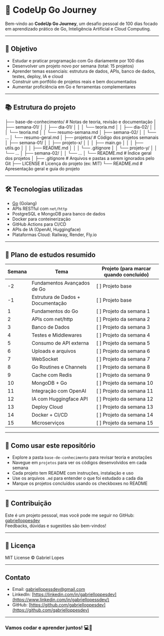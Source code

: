 # 🚀 CodeUp Go Journey

Bem-vindo ao **CodeUp Go Journey**, um desafio pessoal de 100 dias focado em aprendizado prático de Go, Inteligência Artificial e Cloud Computing.  

---

## 📅 Objetivo

- Estudar e praticar programação com Go diariamente por 100 dias
- Desenvolver um projeto novo por semana (total: 15 projetos)
- Aprender temas essenciais: estrutura de dados, APIs, banco de dados, testes, deploy, IA e cloud
- Construir um portfólio de projetos reais e bem documentados
- Aumentar proficiência em Go e ferramentas complementares

---

## 📚 Estrutura do projeto

├── base-de-conhecimento/                # Notas de teoria, revisão e documentação
│   ├── semana-01/
│   │   ├── dia-01/
│   │   │   └── teoria.md
│   │   ├── dia-02/
│   │   │   └── teoria.md
│   │   └── resumo-semana.md
│   ├── semana-02/
│   │   └── ...
│   └── resumo-geral.md
│
├── projetos/                           # Código dos projetos semanais
│   ├── semana-01/
│   │   ├── projeto-x/
│   │   │   ├── main.go
│   │   │   ├── utils.go
│   │   │   ├── README.md
│   │   │   └── .gitignore
│   │   └── projeto-y/
│   │       └── ...
│   ├── semana-02/
│   │   └── ...
│   └── README.md                       # Índice geral dos projetos
│
├── .gitignore                         # Arquivos e pastas a serem ignorados pelo Git
├── LICENSE                           # Licença do projeto (ex: MIT)
└── README.md                         # Apresentação geral e guia do projeto

---

## 🛠 Tecnologias utilizadas

- [Go](https://golang.org/) (Golang)
- APIs RESTful com `net/http`
- PostgreSQL e MongoDB para banco de dados
- Docker para conteinerização
- GitHub Actions para CI/CD
- APIs de IA (OpenAI, Huggingface)
- Plataformas Cloud: Railway, Render, Fly.io

---

## 📆 Plano de estudos resumido

| Semana | Tema                           | Projeto (para marcar quando concluído)    |
|--------|--------------------------------|-------------------------------------------|
| -2     | Fundamentos Avançados de Go     | [ ] Projeto base                          |
| -1     | Estrutura de Dados + Documentação | [ ] Projeto base                        |
| 1      | Fundamentos do Go               | [ ] Projeto da semana 1                   |
| 2      | APIs com net/http               | [ ] Projeto da semana 2                   |
| 3      | Banco de Dados                  | [ ] Projeto da semana 3                   |
| 4      | Testes e Middlewares            | [ ] Projeto da semana 4                   |
| 5      | Consumo de API externa          | [ ] Projeto da semana 5                   |
| 6      | Uploads e arquivos              | [ ] Projeto da semana 6                   |
| 7      | WebSocket                      | [ ] Projeto da semana 7                   |
| 8      | Go Routines e Channels          | [ ] Projeto da semana 8                   |
| 9      | Cache com Redis                 | [ ] Projeto da semana 9                   |
| 10     | MongoDB + Go                   | [ ] Projeto da semana 10                  |
| 11     | Integração com OpenAI           | [ ] Projeto da semana 11                  |
| 12     | IA com Huggingface API          | [ ] Projeto da semana 12                  |
| 13     | Deploy Cloud                   | [ ] Projeto da semana 13                  |
| 14     | Docker + CI/CD                 | [ ] Projeto da semana 14                  |
| 15     | Microserviços                  | [ ] Projeto da semana 15                  |

---

## 📖 Como usar este repositório

- Explore a pasta `base-de-conhecimento` para revisar teoria e anotações
- Navegue em `projetos` para ver os códigos desenvolvidos em cada semana
- Cada projeto tem README com instruções, instalação e uso
- Use os arquivos `.md` para entender o que foi estudado a cada dia
- Marque os projetos concluídos usando os checkboxes no README

---

## 🤝 Contribuição

Este é um projeto pessoal, mas você pode me seguir no GitHub: [gabrielloppesdev](https://github.com/gabrielloppesdev)  
Feedbacks, dúvidas e sugestões são bem-vindos!

---

## 📜 Licença

MIT License © Gabriel Lopes

---

## Contato

- Email: gabriellopessdev@gmail.com  
- LinkedIn: [https://linkedin.com/in/gabrielloppesdev](https://www.linkedin.com/in/gabriellopessdev/)  
- GitHub: [https://github.com/gabrielloppesdev](https://github.com/gabrielloppesdev)

---

### Vamos codar e aprender juntos! 💻🚀
